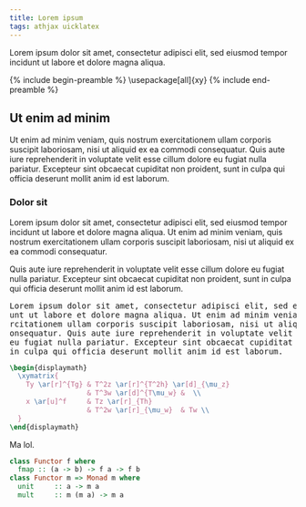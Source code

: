 ```yaml
---
title: Lorem ipsum
tags: athjax uicklatex
---
```


Lorem ipsum dolor sit amet, consectetur adipisci elit, sed eiusmod tempor incidunt ut labore et dolore magna aliqua.

{% include begin-preamble %}
\usepackage[all]{xy}
{% include end-preamble %}

## Ut enim ad minim

Ut enim ad minim veniam, quis nostrum exercitationem ullam corporis suscipit laboriosam, nisi ut aliquid ex ea commodi consequatur. Quis aute iure reprehenderit in voluptate velit esse cillum dolore eu fugiat nulla pariatur. Excepteur sint obcaecat cupiditat non proident, sunt in culpa qui officia deserunt mollit anim id est laborum.


### Dolor sit

Lorem ipsum dolor sit amet, consectetur adipisci elit, sed eiusmod tempor incidunt ut labore et dolore magna aliqua. Ut enim ad minim veniam, quis nostrum exercitationem ullam corporis suscipit laboriosam, nisi ut aliquid ex ea commodi consequatur.

Quis aute iure reprehenderit in voluptate velit esse cillum dolore eu fugiat nulla pariatur. Excepteur sint obcaecat cupiditat non proident, sunt in culpa qui officia deserunt mollit anim id est laborum.


<pre>
Lorem ipsum dolor sit amet, consectetur adipisci elit, sed eiusmod tempor incid
unt ut labore et dolore magna aliqua. Ut enim ad minim veniam, quis nostrum exe
rcitationem ullam corporis suscipit laboriosam, nisi ut aliquid ex ea commodi c
onsequatur. Quis aute iure reprehenderit in voluptate velit esse cillum dolore 
eu fugiat nulla pariatur. Excepteur sint obcaecat cupiditat non proident, sunt 
in culpa qui officia deserunt mollit anim id est laborum.
</pre>




``` latex
\begin{displaymath}
  \xymatrix{
    Ty \ar[r]^{Tg} & T^2z \ar[r]^{T^2h} \ar[d]_{\mu_z}
                   & T^3w \ar[d]^{T\mu_w} &  \\
    x \ar[u]^f     & Tz \ar[r]_{Th}
                   & T^2w \ar[r]_{\mu_w}  & Tw \\
  }
\end{displaymath}
```

Ma lol.

``` haskell
class Functor f where
  fmap :: (a -> b) -> f a -> f b
class Functor m => Monad m where
  unit     :: a -> m a
  mult     :: m (m a) -> m a
```

